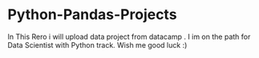 # Python-Pandas-Projects

In This Rero i will upload data project from datacamp .
I im on the path for Data Scientist with Python track.
Wish me good luck :) 
